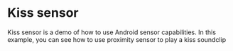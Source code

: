 # Kiss sensor

Kiss sensor is a demo of how to use Android sensor capabilities. In this example, you can see how to use proximity sensor to play a kiss soundclip
